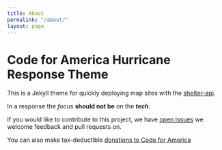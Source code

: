 ```yaml
---
title: About
permalink: "/about/"
layout: page
---
```


# Code for America Hurricane Response Theme

This is a Jekyll theme for quickly deploying map sites with the [shelter-api](https://github.com/hurricane-response/florence-api).

In a response the *focus* **should not be** on the ***tech***.

If you would like to contribute to this project, we have [open issues](https://github.com/hurricane-response/response-theme/issues) we welcome feedback and pull requests on.

You can also make tax-deductible [donations to Code for America](https://www.codeforamerica.org/donate)
